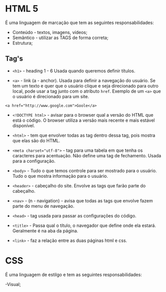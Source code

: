 # HTML 5

É uma linguagem de marcação que tem as seguintes responsabilidades:

- Conteúdo - textos, imagens, vídeos;
- Semântico - utilizar as TAGS de forma correta;
- Estrutura;

## Tag's

- `<h1>` - heading 1 - 6
Usada quando queremos definir títulos.

- `<a>` - link (a - anchor).
Usada para definir a navegação do usuário. Se tem um texto e quer que o usuário clique e seja direcionado para outro local, pode usar a tag junto com o atributo `href`. Exemplo de um `<a>` que o usuário é direcionado para um site.

```
<a href="http://www.google.com">Goole</a>
```

- `<!DOCTYPE html>` - avisar para o browser qual a versão do HTML que está o código. O browser utiliza a versão mais recente e mais estável disponível.

- `<html>` - tem que envolver todas as tag dentro dessa tag, pois mostra que elas são do HTML.

- `<meta charset="utf-8">` - tag para uma tabela em que tenha os caracteres para acentuação. Não define uma tag de fechamento. Usada para a configuração.

- `<body>` - Tudo o que temos controle para ser mostrado para o usuário. Tudo o que mostra informação para o usuário.

- `<header>` - cabeçalho do site. Envolve as tags que farão parte do cabeçalho.

- `<nav>` - (n - navigation) - avisa que todas as tags que envolve fazem parte do menu de navegação.

- `<head>` - tag usada para passar as configurações do código.

- `<title>` - Passa qual o título, o navegador que define onde ela estará. Geralmente é na aba da página.

- `<link>` - faz a relação entre as duas páginas html e css. 


# CSS

É uma linguagem de estilgo e tem as seguintes responsabilidades:

-Visual;




    

